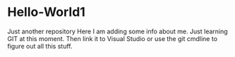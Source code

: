 # Hello-World1
Just another repository
Here I am adding some info about me.  Just learning GIT at this moment.  Then link it to Visual Studio or use the git cmdline to figure out all this stuff.
